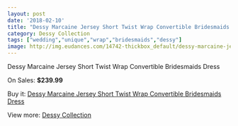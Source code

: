 ```yaml
---
layout: post
date: '2018-02-10'
title: "Dessy Marcaine Jersey Short Twist Wrap Convertible Bridesmaids Dress"
category: Dessy Collection
tags: ["wedding","unique","wrap","bridesmaids","dessy"]
image: http://img.eudances.com/14742-thickbox_default/dessy-marcaine-jersey-short-twist-wrap-convertible-bridesmaids-dress.jpg
---
```

Dessy Marcaine Jersey Short Twist Wrap Convertible Bridesmaids Dress

On Sales: **$239.99**
<a href="https://www.eudances.com/en/dessy-collection/4404-dessy-marcaine-jersey-short-twist-wrap-convertible-bridesmaids-dress.html"><amp-img layout="responsive" width="600" height="600" src="//img.eudances.com/14742-thickbox_default/dessy-marcaine-jersey-short-twist-wrap-convertible-bridesmaids-dress.jpg" alt="Dessy Marcaine Jersey Short Twist Wrap Convertible Bridesmaids Dress 0" /></a>
<a href="https://www.eudances.com/en/dessy-collection/4404-dessy-marcaine-jersey-short-twist-wrap-convertible-bridesmaids-dress.html"><amp-img layout="responsive" width="600" height="600" src="//img.eudances.com/14744-thickbox_default/dessy-marcaine-jersey-short-twist-wrap-convertible-bridesmaids-dress.jpg" alt="Dessy Marcaine Jersey Short Twist Wrap Convertible Bridesmaids Dress 1" /></a>
<a href="https://www.eudances.com/en/dessy-collection/4404-dessy-marcaine-jersey-short-twist-wrap-convertible-bridesmaids-dress.html"><amp-img layout="responsive" width="600" height="600" src="//img.eudances.com/14743-thickbox_default/dessy-marcaine-jersey-short-twist-wrap-convertible-bridesmaids-dress.jpg" alt="Dessy Marcaine Jersey Short Twist Wrap Convertible Bridesmaids Dress 2" /></a>

Buy it: [Dessy Marcaine Jersey Short Twist Wrap Convertible Bridesmaids Dress](https://www.eudances.com/en/dessy-collection/4404-dessy-marcaine-jersey-short-twist-wrap-convertible-bridesmaids-dress.html "Dessy Marcaine Jersey Short Twist Wrap Convertible Bridesmaids Dress")

View more: [Dessy Collection](https://www.eudances.com/en/60-Dessy-Collection "Dessy Collection")